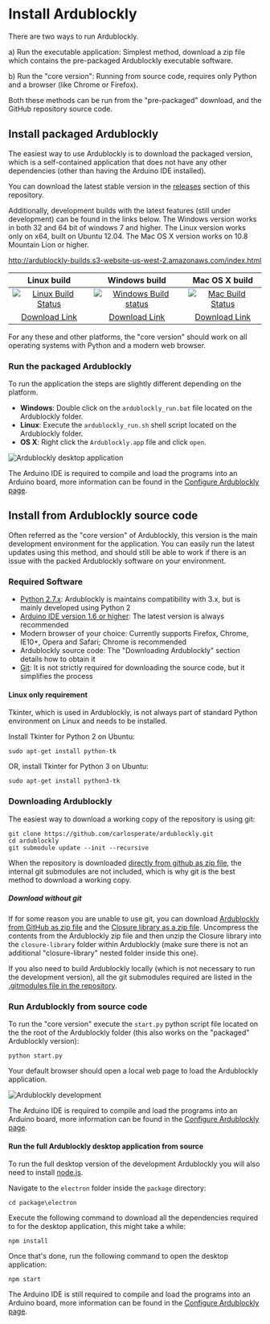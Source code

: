 # Install Ardublockly

There are two ways to run Ardublockly.

a) Run the executable application: Simplest method, download a zip file which contains the pre-packaged Ardublockly executable software.

b) Run the "core version": Running from source code, requires only Python and a browser (like Chrome or Firefox).

Both these methods can be run from the "pre-packaged" download, and the GitHub repository source code.


## Install packaged Ardublockly
The easiest way to use Ardublockly is to download the packaged version, which is a self-contained application that does not have any other dependencies (other than having the Arduino IDE installed).

You can download the latest stable version in the [releases](https://github.com/carlosperate/ardublockly/releases) section of this repository.

Additionally, development builds with the latest features (still under development) can be found in the links below. The Windows version works in both 32 and 64 bit of windows 7 and higher. The Linux version works only on x64, built on Ubuntu 12.04. The Mac OS X version works on 10.8 Mountain Lion or higher.

http://ardublockly-builds.s3-website-us-west-2.amazonaws.com/index.html

| Linux build         | Windows build       | Mac OS X build       |
|:-------------------:|:-------------------:|:--------------------:|
| [![Linux Build Status](https://circleci.com/gh/carlosperate/ardublockly/tree/master.svg?style=svg)](https://circleci.com/gh/carlosperate/ardublockly/tree/master) | [![Windows Build status](https://ci.appveyor.com/api/projects/status/t877g920hdiifc2i?svg=true)](https://ci.appveyor.com/project/carlosperate/ardublockly) | [![Mac Build Status](https://travis-ci.org/carlosperate/ardublockly.svg?branch=master)](https://travis-ci.org/carlosperate/ardublockly) |
| [Download Link](http://ardublockly-builds.s3-website-us-west-2.amazonaws.com/index.html?prefix=linux/) | [Download Link](http://ardublockly-builds.s3-website-us-west-2.amazonaws.com/index.html?prefix=windows/) | [Download Link](http://ardublockly-builds.s3-website-us-west-2.amazonaws.com/index.html?prefix=mac/)  |

For any these and other platforms, the "core version" should work on all operating systems with Python and a modern web browser. 


### Run the packaged Ardublockly
To run the application the steps are slightly different depending on the platform.

* __Windows__: Double click on the `ardublockly_run.bat` file located on the Ardublockly folder.
* __Linux__: Execute the `ardublockly_run.sh` shell script located on the Ardublockly folder.
* __OS X__: Right click the `Ardublockly.app` file and click `open`.

![Ardublockly desktop application](https://carlosperate.github.io/ardublockly/images/screenshot_desktop_1.png)

The Arduino IDE is required to compile and load the programs into an Arduino board, more information can be found in the [Configure Ardublockly page](https://github.com/carlosperate/ardublockly/wiki/Configure-Ardublockly).


## Install from Ardublockly source code
Often referred as the "core version" of Ardublockly, this version is the main development environment for the application. You can easily run the latest updates using this method, and should still be able to work if there is an issue with the packed Ardublockly software on your environment. 

### Required Software
* [Python 2.7.x](https://www.python.org/download): Ardublockly is maintains compatibility with 3.x, but is mainly developed using Python 2
* [Arduino IDE version 1.6 or higher](http://arduino.cc/en/main/software): The latest version is always recommended
* Modern browser of your choice: Currently supports Firefox, Chrome, IE10+, Opera and Safari; Chrome is recommended
* Ardublockly source code: The "Downloading Ardublockly" section details how to obtain it
* [Git](https://git-scm.com/downloads): It is not strictly required for downloading the source code, but it simplifies the process

#### Linux only requirement
Tkinter, which is used in Ardublockly, is not always part of standard Python environment on Linux and needs to be installed.

Install Tkinter for Python 2 on Ubuntu:

```
sudo apt-get install python-tk
```

OR, install Tkinter for Python 3 on Ubuntu:

```
sudo apt-get install python3-tk
```

### Downloading Ardublockly
The easiest way to download a working copy of the repository is using git:

```
git clone https://github.com/carlosperate/ardublockly.git
cd ardublockly
git submodule update --init --recursive
```

When the repository is downloaded [directly from github as zip file](https://github.com/carlosperate/ardublockly/zipball/master), the internal git submodules are not included, which is why git is the best method to download a working copy.

##### Download without git
If for some reason you are unable to use git, you can download [Ardublockly from GitHub as zip file](https://github.com/carlosperate/ardublockly/zipball/master) and the [Closure library as a zip file](https://github.com/google/closure-library/archive/master.zip). Uncompress the contents from the Ardublockly zip file and then unzip the Closure library into the `closure-library` folder within Ardublockly (make sure there is not an additional "closure-library" nested folder inside this one).

If you also need to build Ardublockly locally (which is not necessary to run the development version), all the git submodules required are listed in the [.gitmodules file in the repository](https://github.com/carlosperate/ardublockly/blob/master/.gitmodules).


### Run Ardublockly from source code
To run the "core version" execute the `start.py` python script file located on the the root of the Ardublockly folder (this also works on the "packaged" Ardublockly version):

```
python start.py
```

Your default browser should open a local web page to load the Ardublockly application.

![Ardublockly development](https://carlosperate.github.io/ardublockly/images/screenshot_browser_1.png)

The Arduino IDE is required to compile and load the programs into an Arduino board, more information can be found in the [Configure Ardublockly page](https://github.com/carlosperate/ardublockly/wiki/Configure-Ardublockly).

#### Run the full Ardublockly desktop application from source
To run the full desktop version of the development Ardublockly you will also need to install [node.js](https://nodejs.org/).

Navigate to the `electron` folder inside the `package` directory:

```
cd package\electron
```

Execute the following command to download all the dependencies required to for the desktop application, this might take a while:

```
npm install
```

Once that's done, run the following command to open the desktop application:

```
npm start
```

The Arduino IDE is still required to compile and load the programs into an Arduino board, more information can be found in the [Configure Ardublockly page](https://github.com/carlosperate/ardublockly/wiki/Configure-Ardublockly).